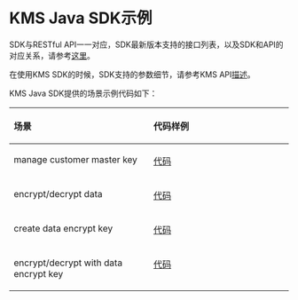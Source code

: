 # KMS Java SDK示例<a name="sdk_01_0026"></a>

SDK与RESTful API一一对应，SDK最新版本支持的接口列表，以及SDK和API的对应关系，请参考[这里](Java-KMS.md)。

在使用KMS SDK的时候，SDK支持的参数细节，请参考KMS API[描述](https://support.huaweicloud.com/api-dew/dew_02_0050.html)。

KMS Java SDK提供的场景示例代码如下：

<a name="table996041622212"></a>
<table><thead align="left"><tr id="row62092017102212"><th class="cellrowborder" valign="top" width="50%" id="mcps1.1.3.1.1"><p id="p620911712222"><a name="p620911712222"></a><a name="p620911712222"></a>场景</p>
</th>
<th class="cellrowborder" valign="top" width="50%" id="mcps1.1.3.1.2"><p id="p18209161718229"><a name="p18209161718229"></a><a name="p18209161718229"></a>代码样例</p>
</th>
</tr>
</thead>
<tbody><tr id="row1920981718222"><td class="cellrowborder" valign="top" width="50%" headers="mcps1.1.3.1.1 "><p id="p1520941710225"><a name="p1520941710225"></a><a name="p1520941710225"></a>manage customer master key</p>
</td>
<td class="cellrowborder" valign="top" width="50%" headers="mcps1.1.3.1.2 "><p id="p13209121712223"><a name="p13209121712223"></a><a name="p13209121712223"></a><a href="https://github.com/huaweicloud/huaweicloud-sdk-java/blob/master/examples/kms/v1/KeyManage.java" target="_blank" rel="noopener noreferrer">代码</a></p>
</td>
</tr>
<tr id="row13209217132217"><td class="cellrowborder" valign="top" width="50%" headers="mcps1.1.3.1.1 "><p id="p220916172227"><a name="p220916172227"></a><a name="p220916172227"></a>encrypt/decrypt data</p>
</td>
<td class="cellrowborder" valign="top" width="50%" headers="mcps1.1.3.1.2 "><p id="p142091217142218"><a name="p142091217142218"></a><a name="p142091217142218"></a><a href="https://github.com/huaweicloud/huaweicloud-sdk-java/blob/master/examples/kms/v1/KeyCrypto.java" target="_blank" rel="noopener noreferrer">代码</a></p>
</td>
</tr>
<tr id="row1420910172223"><td class="cellrowborder" valign="top" width="50%" headers="mcps1.1.3.1.1 "><p id="p120915178222"><a name="p120915178222"></a><a name="p120915178222"></a>create data encrypt key</p>
</td>
<td class="cellrowborder" valign="top" width="50%" headers="mcps1.1.3.1.2 "><p id="p42094177226"><a name="p42094177226"></a><a name="p42094177226"></a><a href="https://github.com/huaweicloud/huaweicloud-sdk-java/blob/master/examples/kms/v1/KeyCrypto.java" target="_blank" rel="noopener noreferrer">代码</a></p>
</td>
</tr>
<tr id="row9209131742211"><td class="cellrowborder" valign="top" width="50%" headers="mcps1.1.3.1.1 "><p id="p3209317132218"><a name="p3209317132218"></a><a name="p3209317132218"></a>encrypt/decrypt with data encrypt key</p>
</td>
<td class="cellrowborder" valign="top" width="50%" headers="mcps1.1.3.1.2 "><p id="p0209151711221"><a name="p0209151711221"></a><a name="p0209151711221"></a><a href="https://github.com/huaweicloud/huaweicloud-sdk-java/blob/master/examples/kms/v1/KeyCrypto.java" target="_blank" rel="noopener noreferrer">代码</a></p>
</td>
</tr>
</tbody>
</table>

